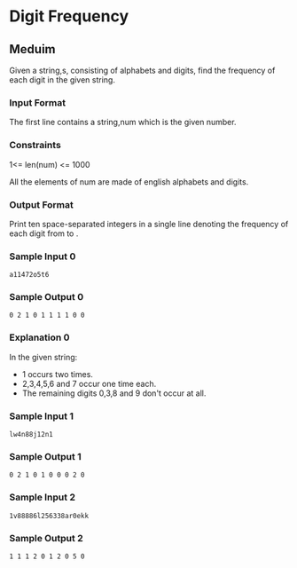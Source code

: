 # Digit Frequency
## Meduim
Given a string,s, consisting of alphabets and digits, find the frequency of each digit in the given string.

### Input Format

The first line contains a string,num which is the given number.

### Constraints

 1<= len(num) <= 1000

All the elements of num are made of english alphabets and digits.

### Output Format

Print ten space-separated integers in a single line denoting the frequency of each digit from  to .

### Sample Input 0
```
a11472o5t6
```
### Sample Output 0
```
0 2 1 0 1 1 1 1 0 0 
```
### Explanation 0
In the given string:
- 1 occurs two times.
- 2,3,4,5,6 and 7 occur one time each.
- The remaining digits 0,3,8 and 9 don't occur at all.
### Sample Input 1
```
lw4n88j12n1
```
### Sample Output 1
```
0 2 1 0 1 0 0 0 2 0 
```
### Sample Input 2
```
1v88886l256338ar0ekk
```
### Sample Output 2
```
1 1 1 2 0 1 2 0 5 0 
```